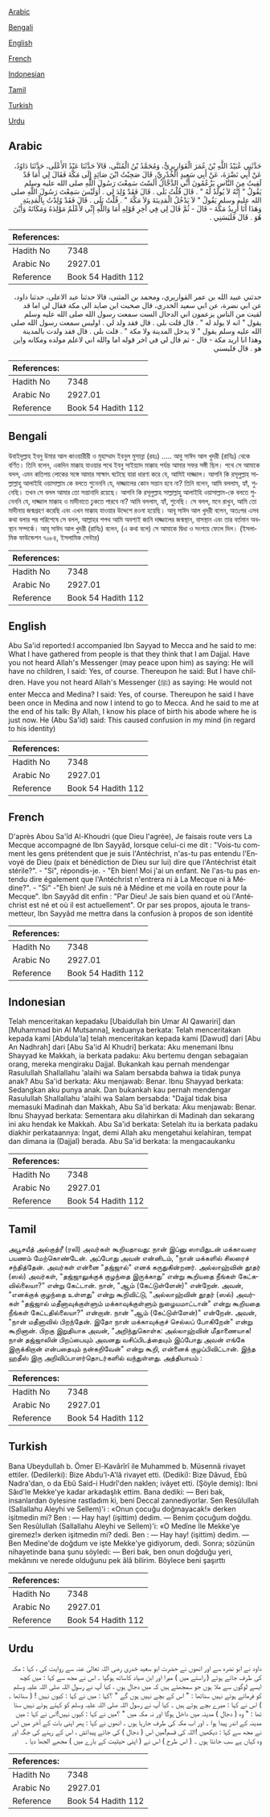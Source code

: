[Arabic](#arabic)

[Bengali](#bengali)

[English](#english)

[French](#french)

[Indonesian](#indonesian)

[Tamil](#tamil)

[Turkish](#turkish)

[Urdu](#urdu)

## Arabic


<div dir="rtl" lang="ar" style={{fontSize:'larger',backgroundColor:'#f8f9fa',padding:20}}>
حَدَّثَنِي عُبَيْدُ اللَّهِ بْنُ عُمَرَ الْقَوَارِيرِيُّ، وَمُحَمَّدُ بْنُ الْمُثَنَّى، قَالاَ حَدَّثَنَا عَبْدُ الأَعْلَى، حَدَّثَنَا دَاوُدُ، عَنْ أَبِي نَضْرَةَ، عَنْ أَبِي سَعِيدٍ الْخُدْرِيِّ، قَالَ صَحِبْتُ ابْنَ صَائِدٍ إِلَى مَكَّةَ فَقَالَ لِي أَمَا قَدْ لَقِيتُ مِنَ النَّاسِ يَزْعُمُونَ أَنِّي الدَّجَّالُ أَلَسْتَ سَمِعْتَ رَسُولَ اللَّهِ صلى الله عليه وسلم يَقُولُ ‏"‏ إِنَّهُ لاَ يُولَدُ لَهُ ‏"‏ ‏.‏ قَالَ قُلْتُ بَلَى ‏.‏ قَالَ فَقَدْ وُلِدَ لِي ‏.‏ أَوَلَيْسَ سَمِعْتَ رَسُولَ اللَّهِ صلى الله عليه وسلم يَقُولُ ‏"‏ لاَ يَدْخُلُ الْمَدِينَةَ وَلاَ مَكَّةَ ‏"‏ ‏.‏ قُلْتُ بَلَى ‏.‏ قَالَ فَقَدْ وُلِدْتُ بِالْمَدِينَةِ وَهَذَا أَنَا أُرِيدُ مَكَّةَ - قَالَ - ثُمَّ قَالَ لِي فِي آخِرِ قَوْلِهِ أَمَا وَاللَّهِ إِنِّي لأَعْلَمُ مَوْلِدَهُ وَمَكَانَهُ وَأَيْنَ هُوَ ‏.‏ قَالَ فَلَبَسَنِي ‏.‏
</div>
<div style={{backgroundColor:'#f8f9fa',padding:20, marginBottom: 10}}><table> <thead> <tr> <th>References:</th> <th></th> </tr> </thead> <tbody><tr><td>Hadith No</td><td>7348</td></tr><tr><td>Arabic No</td><td>2927.01</td></tr><tr><td>Reference</td><td>Book 54 Hadith 112</td></tr></tbody></table></div>


<div dir="rtl" lang="ar" style={{fontSize:'larger',backgroundColor:'#f8f9fa',padding:20}}>
حدثني عبيد الله بن عمر القواريري، ومحمد بن المثنى، قالا حدثنا عبد الاعلى، حدثنا داود، عن ابي نضرة، عن ابي سعيد الخدري، قال صحبت ابن صايد الى مكة فقال لي اما قد لقيت من الناس يزعمون اني الدجال الست سمعت رسول الله صلى الله عليه وسلم يقول " انه لا يولد له " . قال قلت بلى . قال فقد ولد لي . اوليس سمعت رسول الله صلى الله عليه وسلم يقول " لا يدخل المدينة ولا مكة " . قلت بلى . قال فقد ولدت بالمدينة وهذا انا اريد مكة - قال - ثم قال لي في اخر قوله اما والله اني لاعلم مولده ومكانه واين هو . قال فلبسني
</div>
<div style={{backgroundColor:'#f8f9fa',padding:20, marginBottom: 10}}><table> <thead> <tr> <th>References:</th> <th></th> </tr> </thead> <tbody><tr><td>Hadith No</td><td>7348</td></tr><tr><td>Arabic No</td><td>2927.01</td></tr><tr><td>Reference</td><td>Book 54 Hadith 112</td></tr></tbody></table></div>

## Bengali


<div dir="ltr" lang="bn" style={{fontSize:'larger',backgroundColor:'#f8f9fa',padding:20}}>
উবাইদুল্লাহ ইবনু উমার আল কাওয়ারীরী ও মুহাম্মাদ ইবনুল মুসান্না (রহঃ) ..... আবু সাঈদ আল খুদরী (রাযিঃ) থেকে বর্ণিত। তিনি বলেন, একদিন মাক্কাহ যাওয়ার পথে ইবনু সাইয়্যাদ মাক্কাহ পর্যন্ত আমার সফর সঙ্গী ছিল। পথে সে আমাকে বলল, এমন কতিপয় লোকের সঙ্গে আমার সাক্ষাৎ ঘটেছে যারা ধারণা করে যে, আমিই দাজ্জাল। আপনি কি রসূলুল্লাহ সাল্লাল্লাহু আলাইহি ওয়াসাল্লাম কে বলতে শুনেননি যে, দাজ্জালের কোন সন্তান হবে না? তিনি বলেন, আমি বললাম, হ্যাঁ, শুনেছি। তখন সে বলল আমার তো সন্তানাদি রয়েছে। আপনি কি রসূলুল্লাহ সাল্লাল্লাহু আলাইহি ওয়াসাল্লাম-কে বলতে শুনেননি যে, দাজ্জাল মাক্কাহ ও মাদীনাতে ঢুকতে পারবে না? আমি বললাম, হ্যাঁ, শুনেছি। সে বলল, মনে রাখুন, আমি তো মাদীনায় জন্মগ্রহণ করেছি এবং এখন মাক্কাহ যাওয়ার উদ্দেশে রওনা হয়েছি। আবূ সাঈদ আল খুদরী বলেন, অতঃপর এসব কথা বলার পর পরিশেষে সে বলল, আল্লাহর শপথ আমি অবশ্যই জানি দাজ্জালের জন্মস্থান, বাসস্থান এবং তার বর্তমান অবস্থান সম্পর্কে। আবূ সাঈদ আল খুদরী (রাযিঃ) বলেন, (এ কথা বলে) সে আমাকে দ্বিধা ও সংশয়ে ফেলে দিল। (ইসলামিক ফাউন্ডেশন ৭০৮৪, ইসলামিক সেন্টার)
</div>
<div style={{backgroundColor:'#f8f9fa',padding:20, marginBottom: 10}}><table> <thead> <tr> <th>References:</th> <th></th> </tr> </thead> <tbody><tr><td>Hadith No</td><td>7348</td></tr><tr><td>Arabic No</td><td>2927.01</td></tr><tr><td>Reference</td><td>Book 54 Hadith 112</td></tr></tbody></table></div>

## English


<div dir="ltr" lang="en" style={{fontSize:'larger',backgroundColor:'#f8f9fa',padding:20}}>
Abu Sa'id reported:I accompanied Ibn Sayyad to Mecca and he said to me: What I have gathered from people is that they think that I am Dajjal. Have you not heard Allah's Messenger (may peace upon him) as saying: He will have no children, I said: Yes, of course. Thereupon he said: But I have children. Have you not heard Allah's Messenger (ﷺ) as saying: He would not enter Mecca and Medina? I said: Yes, of course. Thereupon he said I have been once in Medina and now I intend to go to Mecca. And he said to me at the end of his talk: By Allah, I know his place of birth his abode where he is just now. He (Abu Sa'id) said: This caused confusion in my mind (in regard to his identity)
</div>
<div style={{backgroundColor:'#f8f9fa',padding:20, marginBottom: 10}}><table> <thead> <tr> <th>References:</th> <th></th> </tr> </thead> <tbody><tr><td>Hadith No</td><td>7348</td></tr><tr><td>Arabic No</td><td>2927.01</td></tr><tr><td>Reference</td><td>Book 54 Hadith 112</td></tr></tbody></table></div>

## French


<div dir="ltr" lang="fr" style={{fontSize:'larger',backgroundColor:'#f8f9fa',padding:20}}>
D'après Abou Sa'îd Al-Khoudri (que Dieu l'agrée), Je faisais route vers La Mecque accompagné de Ibn Sayyâd, lorsque celui-ci me dit : "Vois-tu comment les gens prétendent que je suis l'Antéchrist, n'as-tu pas entendu l'Envoyé de Dieu (paix et bénédiction de Dieu sur lui) dire que l'Antéchrist était stérile?". - "Si", répondis-je. - "Eh bien! Moi j'ai un enfant. Ne l'as-tu pas entendu dire également que l'Antéchrist n'entrera ni à La Mecque ni à Médine?". - "Si" -"Eh bien! Je suis né à Médine et me voilà en route pour la Mecque". Ibn Sayyâd dit enfin : "Par Dieu! Je sais bien quand et où l'Antéchrist est né et où il est actuellement". Or par ses propos, ajouta le transmetteur, Ibn Sayyâd me mettra dans la confusion à propos de son identité
</div>
<div style={{backgroundColor:'#f8f9fa',padding:20, marginBottom: 10}}><table> <thead> <tr> <th>References:</th> <th></th> </tr> </thead> <tbody><tr><td>Hadith No</td><td>7348</td></tr><tr><td>Arabic No</td><td>2927.01</td></tr><tr><td>Reference</td><td>Book 54 Hadith 112</td></tr></tbody></table></div>

## Indonesian


<div dir="ltr" lang="id" style={{fontSize:'larger',backgroundColor:'#f8f9fa',padding:20}}>
Telah menceritakan kepadaku [Ubaidullah bin Umar Al Qawariri] dan [Muhammad bin Al Mutsanna], keduanya berkata: Telah menceritakan kepada kami [Abdula'la] telah menceritakan kepada kami [Dawud] dari [Abu An Nadhrah] dari [Abu Sa'id Al Khudri] berkata: Aku menemani Ibnu Shayyad ke Makkah, ia berkata padaku: Aku bertemu dengan sebagaian orang, mereka mengiraku Dajjal. Bukankah kau pernah mendengar Rasulullah Shallallahu 'alaihi wa Salam bersabda bahwa ia tidak punya anak? Abu Sa'id berkata: Aku menjawab: Benar. Ibnu Shayyad berkata: Sedangkan aku punya anak. Dan bukankah kau pernah mendengar Rasulullah Shallallahu 'alaihi wa Salam bersabda: "Dajjal tidak bisa memasuki Madinah dan Makkah, Abu Sa'id berkata: Aku menjawab: Benar. Ibnu Shayyad berkata: Sementara aku dilahirkan di Madinah dan sekarang ini aku hendak ke Makkah. Abu Sa'id berkata: Setelah itu ia berkata padaku diakhir perkataannya: Ingat, demi Allah aku mengetahui kelahiran, tempat dan dimana ia (Dajjal) berada. Abu Sa'id berkata: Ia mengacaukanku
</div>
<div style={{backgroundColor:'#f8f9fa',padding:20, marginBottom: 10}}><table> <thead> <tr> <th>References:</th> <th></th> </tr> </thead> <tbody><tr><td>Hadith No</td><td>7348</td></tr><tr><td>Arabic No</td><td>2927.01</td></tr><tr><td>Reference</td><td>Book 54 Hadith 112</td></tr></tbody></table></div>

## Tamil


<div dir="ltr" lang="ta" style={{fontSize:'larger',backgroundColor:'#f8f9fa',padding:20}}>
அபூசயீத் அல்குத்ரீ (ரலி) அவர்கள் கூறியதாவது: நான் இப்னு ஸாயிதுடன் மக்காவரை பயணம் மேற்கொண்டேன். அப்போது அவன் என்னிடம், "நான் மக்களில் சிலரைச் சந்தித்தேன். அவர்கள் என்னை "தஜ்ஜால்" எனக் கருதுகின்றனர். அல்லாஹ்வின் தூதர் (ஸல்) அவர்கள், "தஜ்ஜாலுக்குக் குழந்தை இருக்காது" என்று கூறியதை நீங்கள் கேட்கவில்லையா?" என்று கேட்டான். நான், "ஆம் (கேட்டுள்ளேன்)" என்றேன். அவன், "எனக்குக் குழந்தை உள்ளது" என்று கூறிவிட்டு, "அல்லாஹ்வின் தூதர் (ஸல்) அவர்கள் "தஜ்ஜால் மதீனாவுக்குள்ளும் மக்காவுக்குள்ளும் நுழையமாட்டான்" என்று கூறியதை நீங்கள் கேட்டதில்லையா?" என்றான். நான் "ஆம் (கேட்டுள்ளேன்)" என்றேன். அவன், "நான் மதீனாவில் பிறந்தேன். இதோ நான் மக்காவுக்குச் செல்லப் போகிறேன்" என்று கூறினான். பிறகு இறுதியாக அவன், "அறிந்துகொள்க: அல்லாஹ்வின் மீதாணையாக! நான் தஜ்ஜாலின் பிறப்பையும் அவனது வசிப்பிடத்தையும் இப்போது அவன் எங்கே இருக்கிறான் என்பதையும் நன்கறிவேன்" என்று கூறி, என்னைக் குழப்பிவிட்டான். இந்த ஹதீஸ் இரு அறிவிப்பாளர்தொடர்களில் வந்துள்ளது. அத்தியாயம் :
</div>
<div style={{backgroundColor:'#f8f9fa',padding:20, marginBottom: 10}}><table> <thead> <tr> <th>References:</th> <th></th> </tr> </thead> <tbody><tr><td>Hadith No</td><td>7348</td></tr><tr><td>Arabic No</td><td>2927.01</td></tr><tr><td>Reference</td><td>Book 54 Hadith 112</td></tr></tbody></table></div>

## Turkish


<div dir="ltr" lang="tr" style={{fontSize:'larger',backgroundColor:'#f8f9fa',padding:20}}>
Bana Ubeydullah b. Ömer El-Kavârîrî ile Muhammed b. Müsennâ rivayet ettiler. (Dedilerki): Bize Abdu'l-A'lâ rivayet etti. (Dediki): Bize Dâvud, Ebû Nadra'dan, o da Ebû Said-i Hudrî'den naklen; ivâyet etti. (Şöyle demiş): Ibni Sâıd'le Mekke'ye kadar arkadaşlık ettim. Bana dediki: — Beri bak, insanlardan öylesine rastladım ki, beni Deccal zannediyorlar. Sen Resûlullah (Sallallahu Aleyhi ve Sellem)'i : «Onun çocuğu doğmayacak!» derken işitmedin mi? Ben : — Hay hay! (işittim) dedim. — Benim çocuğum doğdu. Sen Resûlullah (Sallallahu Aleyhi ve Sellem)'i: «O Medîne İle Mekke'ye giremez!» derken işitmedin mi? dedi. Ben : — Hay hay! (işittim) dedim. — Ben Medine'de doğdum ve işte Mekke'ye gidiyorum, dedi. Sonra; sözünün nihayetinde bana şunu söyledi: — Beri bak, ben onun doğduğu yeri, mekânını ve nerede olduğunu pek âlâ bilirim. Böylece beni şaşırttı
</div>
<div style={{backgroundColor:'#f8f9fa',padding:20, marginBottom: 10}}><table> <thead> <tr> <th>References:</th> <th></th> </tr> </thead> <tbody><tr><td>Hadith No</td><td>7348</td></tr><tr><td>Arabic No</td><td>2927.01</td></tr><tr><td>Reference</td><td>Book 54 Hadith 112</td></tr></tbody></table></div>

## Urdu


<div dir="rtl" lang="ur" style={{fontSize:'larger',backgroundColor:'#f8f9fa',padding:20}}>
داود نے ابو نضرہ سے اور انھوں نے حضرت ابو سعید خدری رضی اللہ تعالیٰ عنہ سے روایت کی ، کہا : مکہ کی طرف جاتے ہوئے ( راستے میں ) میرا اور ابن صیاد کاساتھ ہوگیا ۔ اس نے مجھ سے کہا : میں کچھ ایسے لوگوں سے ملا ہوں جو سمجھتے ہیں کہ میں دجال ہوں ، کیا آپ نے رسول اللہ صلی اللہ علیہ وسلم کو فرماتے ہوئے نہیں سناتھا : " اس کے بچے نہیں ہوں گے " ؟کہا : میں نے کہا : کیوں نہیں ! ( سناتھا ۔ ) اس نے کہا : میرے بچے ہوئے ہیں ۔ کیا آپ نے رسول اللہ صلی اللہ علیہ وسلم کو کہتے ہوئے نہیں سنا تھا : " وہ ( دجال ) مدینہ میں داخل ہوگا اور نہ مکہ میں " ؟میں نے کہا : کیوں نہیں!اس نے کہا : میں مدینہ کے اندر پیدا ہوا ۔ اور اب مکہ کی طرف جارہا ہوں ۔ انھوں نے کہا : پھر اپنی بات کے آخر میں اس نے مجھ سے کہا : دیکھیں !اللہ کی قسم!میں اس ( دجال ) کی جائے پیدائش ، اس کے رہنے کی جگہ اور وہ کہاں ہے سب جانتا ہوں ۔ ( اس طرح ) اس نے ( اپنی حیثیت کے بارے میں ) مجھے الجھا دیا ۔
</div>
<div style={{backgroundColor:'#f8f9fa',padding:20, marginBottom: 10}}><table> <thead> <tr> <th>References:</th> <th></th> </tr> </thead> <tbody><tr><td>Hadith No</td><td>7348</td></tr><tr><td>Arabic No</td><td>2927.01</td></tr><tr><td>Reference</td><td>Book 54 Hadith 112</td></tr></tbody></table></div>